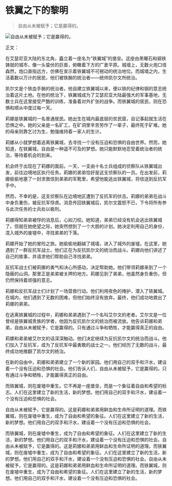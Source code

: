 # 铁翼之下的黎明

> 自由从未被赋予；它是赢得的。

![自由从未被赋予；它是赢得的。](/images/dd23cc2168ee4d50b0dba43b3f039525.jpg)


正文：

在艾瑟尼亚大陆的东北角，矗立着一座名为“铁翼城”的堡垒。这座由黑曜石和钢铁铸就的城市，像一头蛰伏的巨兽，俯瞰着下方的广袤平原。城墙上，无数火炮口径森然，炮口直指远方，仿佛在宣示着铁翼城不可撼动的统治地位。而城墙之内，生活着数以万计的居民，他们被铁腕的统治者——统帅凯尔文所统治。

凯尔文是个铁血手腕的统治者。他自建立铁翼城以来，便以铁的纪律和钢的意志统治着这片土地。在他的统治下，铁翼城成为了艾瑟尼亚大陆最强大的军事基地，无数士兵在这里接受严酷的训练，准备着对外扩张的战争。而铁翼城的居民，则在恐惧和顺从中度过每一天。

莉娜是铁翼城的一名普通居民。她出生在城内最底层的贫民窟，自记事起就生活在恐惧之中。她的父亲是一名矿工，在矿洞里辛苦劳作了一辈子，最终死于矿难。她的母亲则靠乞讨为生，勉强维持着一家人的生计。

莉娜从小就梦想着逃离铁翼城，去寻找一个没有压迫和恐惧的自由世界。然而，她知道，在铁翼城，自由是一种遥不可及的梦想。她只能默默地忍受着统治者的统治，等待着机会的到来。

机会终于出现在了莉娜的面前。一天，一支由十名士兵组成的侦察队从铁翼城出发，前往边境地区执行任务。莉娜的弟弟恰好是这支侦察队的一员。在出发前，莉娜偷偷地塞了一封求救信到弟弟的军靴里，希望他能逃出铁翼城，将信送到反抗军手中。

然而，不幸的是，这支侦察队在边境地区遭到了反抗军的伏击。莉娜的弟弟在战斗中身负重伤，被反抗军俘虏。消息传回铁翼城后，凯尔文震怒不已，下令将所有参与此次任务的士兵处以极刑。

莉娜得知弟弟被俘的消息后，心如刀绞。她知道，弟弟已经没有机会逃出铁翼城了。但就在她绝望之际，她突然想到了一个大胆的计划。她决定利用自己的身份，混入城外的废墟中，寻找弟弟的下落。

莉娜开始了她的冒险之旅。她偷偷地翻越了城墙，进入了城外的废墟。在这里，她遇到了一群反抗军战士。他们正在为反抗凯尔文的统治而战斗。莉娜向他们讲述了自己的故事，并请求他们帮助自己寻找弟弟。

反抗军战士们被莉娜的勇气和决心所感动，决定帮助她。他们带领莉娜来到了一个隐蔽的山洞，那里正是弟弟被关押的地方。莉娜见到了弟弟，他虽然身负重伤，但仍然保持着顽强的意志。

莉娜和反抗军战士们计划了一场营救行动。他们利用夜色的掩护，潜入了铁翼城。在城内，他们遇到了无数的困难，但他们始终没有放弃。最终，他们成功地救出了莉娜的弟弟。

在逃离铁翼城的过程中，莉娜和弟弟遇到了一个名叫艾尔文的老者。艾尔文是一位曾经是铁翼城贵族的学者，他因为反抗凯尔文的统治而被流放。他告诉莉娜和弟弟，自由从未被赋予，它是赢得的。只有通过斗争和牺牲，才能赢得真正的自由。

莉娜和弟弟被艾尔文的话深深触动。他们决定继续为反抗凯尔文的统治而战斗。他们加入了反抗军，成为了反抗军中最勇敢的战士之一。他们经历了无数的战斗，最终成功地推翻了凯尔文的统治。

在新的自由中，莉娜和弟弟建立了一个新的家园。他们用自己的双手和汗水，建设着一个没有压迫和恐惧的社会。他们告诉人们，自由从未被赋予，它是赢得的。只有通过斗争和牺牲，才能赢得真正的自由。

而铁翼城，则在废墟中重生。它不再是一座堡垒，而是一个象征着自由和希望的标志。人们在这里建立了新的生活，新的梦想。他们用自己的双手和汗水，建设着一个没有压迫和恐惧的社会。

自由从未被赋予，它是赢得的。这是莉娜和弟弟用鲜血和生命所证明的道理。而铁翼城，则在废墟中重生，成为了自由和希望的象征。人们在这里建立了新的生活，新的梦想。他们用自己的双手和汗水，建设着一个没有压迫和恐惧的社会。

而铁翼城，则在废墟中重生，成为了自由和希望的象征。人们在这里建立了新的生活，新的梦想。他们用自己的双手和汗水，建设着一个没有压迫和恐惧的社会。自由从未被赋予，它是赢得的。这是莉娜和弟弟用鲜血和生命所证明的道理。而铁翼城，则在废墟中重生，成为了自由和希望的象征。人们在这里建立了新的生活，新的梦想。他们用自己的双手和汗水，建设着一个没有压迫和恐惧的社会。自由从未被赋予，它是赢得的。这是莉娜和弟弟用鲜血和生命所证明的道理。而铁翼城，则在废墟中重生，成为了自由和希望的象征。人们在这里建立了新的生活，新的梦想。他们用自己的双手和汗水，建设着一个没有压迫和恐惧的社会。